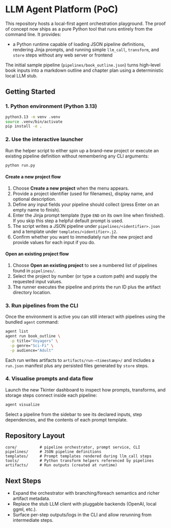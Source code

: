 # LLM Agent Platform (PoC)

This repository hosts a local-first agent orchestration playground. The proof of concept now ships
as a pure Python tool that runs entirely from the command line. It provides:

- a Python runtime capable of loading JSON pipeline definitions, rendering Jinja prompts, and
  running simple `llm_call`, `transform`, and `store` steps without any web server or frontend

The initial sample pipeline (`pipelines/book_outline.json`) turns high-level book inputs into a
markdown outline and chapter plan using a deterministic local LLM stub.

## Getting Started

### 1. Python environment (Python 3.13)

```bash
python3.13 -m venv .venv
source .venv/bin/activate
pip install -e .
```

### 2. Use the interactive launcher

Run the helper script to either spin up a brand-new project or execute an existing
pipeline definition without remembering any CLI arguments:

```bash
python run.py
```

#### Create a new project flow

1. Choose **Create a new project** when the menu appears.
2. Provide a project identifier (used for filenames), display name, and optional description.
3. Define any input fields your pipeline should collect (press Enter on an empty name to finish).
4. Enter the Jinja prompt template (type `END` on its own line when finished). If you skip this step a helpful default prompt is used.
5. The script writes a JSON pipeline under `pipelines/<identifier>.json` and a template under `templates/<identifier>.j2`.
6. Confirm whether you want to immediately run the new project and provide values for each input if you do.

#### Open an existing project flow

1. Choose **Open an existing project** to see a numbered list of pipelines found in `pipelines/`.
2. Select the project by number (or type a custom path) and supply the requested input values.
3. The runner executes the pipeline and prints the run ID plus the artifact directory location.

### 3. Run pipelines from the CLI

Once the environment is active you can still interact with pipelines using the bundled
`agent` command:

```bash
agent list
agent run book_outline \
  -p title="Voyagers" \
  -p genre="Sci-Fi" \
  -p audience="Adult"
```

Each run writes artifacts to `artifacts/run-<timestamp>/` and includes a `run.json` manifest plus any
persisted files generated by `store` steps.

### 4. Visualise prompts and data flow

Launch the new Tkinter dashboard to inspect how prompts, transforms, and storage steps
connect inside each pipeline:

```bash
agent visualize
```

Select a pipeline from the sidebar to see its declared inputs, step dependencies, and the
contents of each prompt template.

## Repository Layout

```
core/          # pipeline orchestrator, prompt service, CLI
pipelines/     # JSON pipeline definitions
templates/     # Prompt templates rendered during llm_call steps
tools/         # Python transform helpers referenced by pipelines
artifacts/     # Run outputs (created at runtime)
```

## Next Steps

- Expand the orchestrator with branching/foreach semantics and richer artifact metadata.
- Replace the stub LLM client with pluggable backends (OpenAI, local ggml, etc.).
- Surface per-step outputs/logs in the CLI and allow rerunning from intermediate steps.

